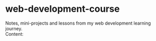 # web-development-course
Notes, mini-projects and lessons from my web development learning journey. <br />
Content: <br />

